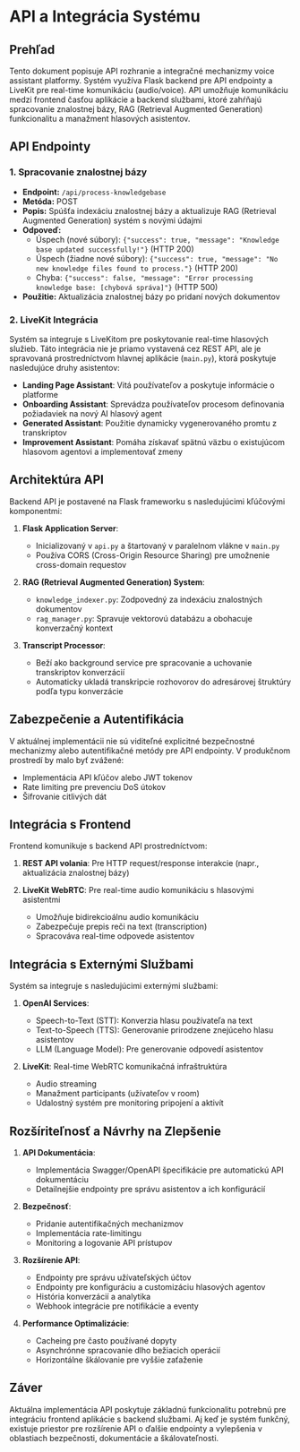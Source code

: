 # API a Integrácia Systému

## Prehľad

Tento dokument popisuje API rozhranie a integračné mechanizmy voice assistant platformy. Systém využíva Flask backend pre API endpointy a LiveKit pre real-time komunikáciu (audio/voice). API umožňuje komunikáciu medzi frontend časťou aplikácie a backend službami, ktoré zahŕňajú spracovanie znalostnej bázy, RAG (Retrieval Augmented Generation) funkcionalitu a manažment hlasových asistentov.

## API Endpointy

### 1. Spracovanie znalostnej bázy
- **Endpoint:** `/api/process-knowledgebase`
- **Metóda:** POST
- **Popis:** Spúšťa indexáciu znalostnej bázy a aktualizuje RAG (Retrieval Augmented Generation) systém s novými údajmi
- **Odpoveď:**
  - Úspech (nové súbory): `{"success": true, "message": "Knowledge base updated successfully!"}` (HTTP 200)
  - Úspech (žiadne nové súbory): `{"success": true, "message": "No new knowledge files found to process."}` (HTTP 200)
  - Chyba: `{"success": false, "message": "Error processing knowledge base: [chybová správa]"}` (HTTP 500)
- **Použitie:** Aktualizácia znalostnej bázy po pridaní nových dokumentov

### 2. LiveKit Integrácia
Systém sa integruje s LiveKitom pre poskytovanie real-time hlasových služieb. Táto integrácia nie je priamo vystavená cez REST API, ale je spravovaná prostredníctvom hlavnej aplikácie (`main.py`), ktorá poskytuje nasledujúce druhy asistentov:

- **Landing Page Assistant**: Vitá používateľov a poskytuje informácie o platforme
- **Onboarding Assistant**: Sprevádza používateľov procesom definovania požiadaviek na nový AI hlasový agent
- **Generated Assistant**: Použitie dynamicky vygenerovaného promtu z transkriptov
- **Improvement Assistant**: Pomáha získavať spätnú väzbu o existujúcom hlasovom agentovi a implementovať zmeny

## Architektúra API

Backend API je postavené na Flask frameworku s nasledujúcimi kľúčovými komponentmi:

1. **Flask Application Server**:
   - Inicializovaný v `api.py` a štartovaný v paralelnom vlákne v `main.py`
   - Používa CORS (Cross-Origin Resource Sharing) pre umožnenie cross-domain requestov

2. **RAG (Retrieval Augmented Generation) System**:
   - `knowledge_indexer.py`: Zodpovedný za indexáciu znalostných dokumentov
   - `rag_manager.py`: Spravuje vektorovú databázu a obohacuje konverzačný kontext

3. **Transcript Processor**:
   - Beží ako background service pre spracovanie a uchovanie transkriptov konverzácií
   - Automaticky ukladá transkripcie rozhovorov do adresárovej štruktúry podľa typu konverzácie

## Zabezpečenie a Autentifikácia

V aktuálnej implementácii nie sú viditeľné explicitné bezpečnostné mechanizmy alebo autentifikačné metódy pre API endpointy. V produkčnom prostredí by malo byť zvážené:

- Implementácia API kľúčov alebo JWT tokenov
- Rate limiting pre prevenciu DoS útokov
- Šifrovanie citlivých dát

## Integrácia s Frontend

Frontend komunikuje s backend API prostredníctvom:

1. **REST API volania**: Pre HTTP request/response interakcie (napr., aktualizácia znalostnej bázy)

2. **LiveKit WebRTC**: Pre real-time audio komunikáciu s hlasovými asistentmi
   - Umožňuje bidirekcioálnu audio komunikáciu
   - Zabezpečuje prepis reči na text (transcription)
   - Spracováva real-time odpovede asistentov

## Integrácia s Externými Službami

Systém sa integruje s nasledujúcimi externými službami:

1. **OpenAI Services**:
   - Speech-to-Text (STT): Konverzia hlasu používateľa na text
   - Text-to-Speech (TTS): Generovanie prirodzene znejúceho hlasu asistentov
   - LLM (Language Model): Pre generovanie odpovedí asistentov

2. **LiveKit**: Real-time WebRTC komunikačná infraštruktúra
   - Audio streaming
   - Manažment participants (užívateľov v room)
   - Udalostný systém pre monitoring pripojení a aktivít

## Rozšíriteľnosť a Návrhy na Zlepšenie

1. **API Dokumentácia**:
   - Implementácia Swagger/OpenAPI špecifikácie pre automatickú API dokumentáciu
   - Detailnejšie endpointy pre správu asistentov a ich konfigurácií

2. **Bezpečnosť**:
   - Pridanie autentifikačných mechanizmov
   - Implementácia rate-limitingu
   - Monitoring a logovanie API prístupov

3. **Rozšírenie API**:
   - Endpointy pre správu užívateľských účtov
   - Endpointy pre konfiguráciu a customizáciu hlasových agentov
   - História konverzácií a analytika
   - Webhook integrácie pre notifikácie a eventy

4. **Performance Optimalizácie**:
   - Cacheing pre často používané dopyty
   - Asynchrónne spracovanie dlho bežiacich operácií
   - Horizontálne škálovanie pre vyššie zaťaženie

## Záver

Aktuálna implementácia API poskytuje základnú funkcionalitu potrebnú pre integráciu frontend aplikácie s backend službami. Aj keď je systém funkčný, existuje priestor pre rozšírenie API o ďalšie endpointy a vylepšenia v oblastiach bezpečnosti, dokumentácie a škálovateľnosti.